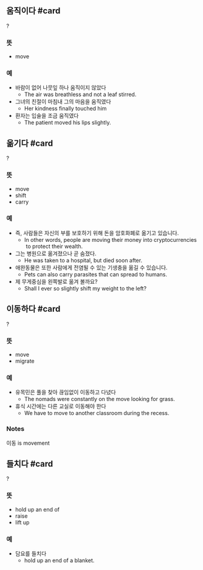 ## 움직이다 #card
?
### 뜻
- move
### 예
- 바람이 없어 나뭇잎 하나 움직이지 않았다
	- The air was breathless and not a leaf stirred.
- 그녀의 친절이 마침내 그의 마음을 움직였다
	- Her kindness finally touched him
- 환자는 입술을 조금 움직였다
	- The patient moved his lips slightly.
<!--SR:!2025-04-06,8,250-->

## 옮기다 #card
?
### 뜻
- move
- shift
- carry
### 예
- 즉, 사람들은 자신의 부를 보호하기 위해 돈을 암호화폐로 옮기고 있습니다.
	- In other words, people are moving their money into cryptocurrencies to protect their wealth.
- 그는 병원으로 옮겨졌으나 곧 숨졌다.
	- He was taken to a hospital, but died soon after.
- 애완동물은 또한 사람에게 전염될 수 있는 기생충을 옮길 수 있습니다.
	- Pets can also carry parasites that can spread to humans.
- 제 무게중심을 왼쪽발로 옮겨 볼까요?
	- Shall I ever so slightly shift my weight to the left?

##  이동하다 #card
?
### 뜻
- move
- migrate
### 예
- 유목민은 풀을 찾아 끊임없이 이동하고 다녔다
	- The nomads were constantly on the move looking for grass.
- 휴식 시간에는 다른 교실로 이동해야 한다
	- We have to move to another classroom during the recess.
### Notes
이동 is movement
<!--SR:!2025-04-02,3,250-->


## 들치다 #card
?
### 뜻
- hold up an end of
- raise
- lift up
### 예
- 담요를 들치다
	- hold up an end of a blanket.
<!--SR:!2025-03-31,1,230-->